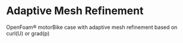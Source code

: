 # Adaptive Mesh Refinement

OpenFoam® motorBike case with adaptive mesh refinement based on curl(U) or grad(p)
